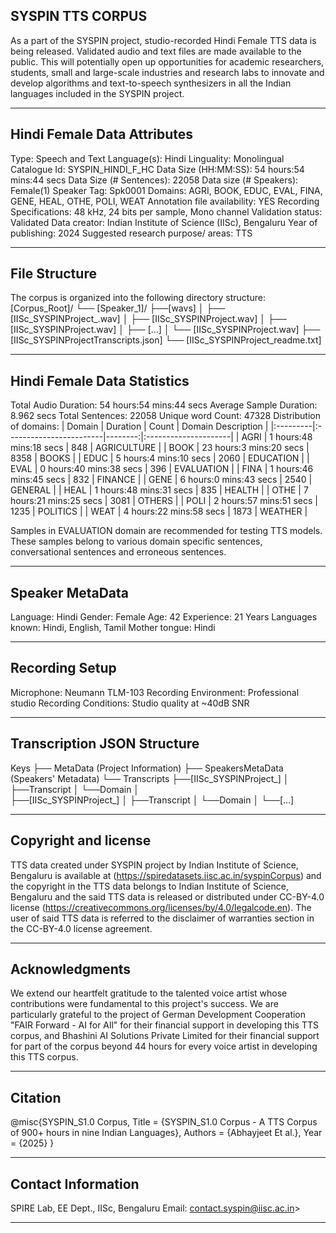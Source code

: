 ## SYSPIN TTS CORPUS

As a part of the SYSPIN project, studio-recorded Hindi Female TTS data is being released.
Validated audio and text files are made available to the public. This will potentially open up
opportunities for academic researchers, students, small and large-scale industries and research
labs to innovate and develop algorithms and text-to-speech synthesizers in all the Indian languages
included in the SYSPIN project.

---

## Hindi Female Data Attributes

Type: Speech and Text
Language(s): Hindi
Linguality: Monolingual
Catalogue Id: SYSPIN_HINDI_F_HC
Data Size (HH:MM:SS): 54 hours:54 mins:44 secs
Data Size (# Sentences): 22058
Data size (# Speakers): Female(1)
Speaker Tag: Spk0001
Domains: AGRI, BOOK, EDUC, EVAL, FINA, GENE, HEAL, OTHE, POLI, WEAT
Annotation file availability: YES
Recording Specifications: 48 kHz, 24 bits per sample, Mono channel
Validation status: Validated
Data creator: Indian Institute of Science (IISc), Bengaluru
Year of publishing: 2024
Suggested research purpose/ areas: TTS

---

## File Structure

The corpus is organized into the following directory structure:
[Corpus_Root]/
└── [Speaker_1]/
      ├──[wavs]
      │    ├── [IISc_SYSPINProject_<languageTag><genderTag><domainTag><uniqueID>.wav]
      │    ├── [IISc_SYSPINProject<languageTag><genderTag><domainTag><uniqueID>.wav]
      │    ├── [IISc_SYSPINProject<languageTag><genderTag><domainTag><uniqueID>.wav]
      │    ├── [...]
      │    └── [IISc_SYSPINProject<languageTag><genderTag><domainTag><uniqueID>.wav]
      ├── [IISc_SYSPINProject<languageTag><genderTag><speakerTag><qualityCheckTag>Transcripts.json]
      └── [IISc_SYSPINProject<languageTag><genderTag><speakerTag><qualityCheckTag>_readme.txt]

---

## Hindi Female Data Statistics

Total Audio Duration:    54 hours:54 mins:44 secs
Average Sample Duration: 8.962 secs
Total Sentences:         22058
Unique word Count:       47328
Distribution of domains:
| Domain   | Duration                |   Count | Domain Description   |
|:---------|:------------------------|--------:|:---------------------|
| AGRI     | 1 hours:48 mins:18 secs |    848  | AGRICULTURE          |
| BOOK     | 23 hours:3 mins:20 secs |    8358 | BOOKS                |
| EDUC     | 5 hours:4 mins:10 secs  |    2060 | EDUCATION            |
| EVAL     | 0 hours:40 mins:38 secs |    396  | EVALUATION           |
| FINA     | 1 hours:46 mins:45 secs |    832  | FINANCE              |
| GENE     | 6 hours:0 mins:43 secs  |    2540 | GENERAL              |
| HEAL     | 1 hours:48 mins:31 secs |    835  | HEALTH               |
| OTHE     | 7 hours:21 mins:25 secs |    3081 | OTHERS               |
| POLI     | 2 hours:57 mins:51 secs |    1235 | POLITICS             |
| WEAT     | 4 hours:22 mins:58 secs |    1873 | WEATHER              |

Samples in EVALUATION domain are recommended for testing TTS models. These samples belong to
various domain specific sentences, conversational sentences and erroneous sentences.

---

## Speaker MetaData

Language: Hindi
Gender: Female
Age: 42
Experience: 21 Years
Languages known: Hindi, English, Tamil
Mother tongue: Hindi

---

## Recording Setup

Microphone: Neumann TLM-103
Recording Environment: Professional studio
Recording Conditions: Studio quality at ~40dB SNR

---

## Transcription JSON Structure

Keys
├── MetaData (Project Information)
├── SpeakersMetaData (Speakers' Metadata)
└── Transcripts
        ├──[IISc_SYSPINProject_<languageTag><genderTag><domainTag><uniqueID>]
        │ 			├──Transcript
        │ 			└──Domain
        │ 		
        ├──[IISc_SYSPINProject<languageTag><genderTag><domainTag>_<uniqueID>]
        │ 			├──Transcript
        │ 			└──Domain
        │
        └──[...]

---

## Copyright and license

TTS data created under SYSPIN project by Indian Institute of Science, Bengaluru is available
at (https://spiredatasets.iisc.ac.in/syspinCorpus) and the copyright in the TTS data belongs to
Indian Institute of Science, Bengaluru and the said TTS data is released or distributed under
CC-BY-4.0 license (https://creativecommons.org/licenses/by/4.0/legalcode.en). The user of
said TTS data is referred to the disclaimer of warranties section in the CC-BY-4.0 license
agreement.

---

## Acknowledgments

We extend our heartfelt gratitude to the talented voice artist whose contributions were
fundamental to this project's success.
We are particularly grateful to the project of German Development Cooperation "FAIR Forward - AI
for All" for their financial support in developing this TTS corpus, and Bhashini AI Solutions 
Private Limited for their financial support for part of the corpus beyond 44 hours for every 
voice artist in developing this TTS corpus.

---

## Citation

@misc{SYSPIN_S1.0 Corpus,
     	Title = {SYSPIN_S1.0 Corpus - A TTS Corpus of 900+ hours in nine Indian Languages},
     	Authors = {Abhayjeet Et al.},
     	Year = {2025}
}

---

## Contact Information

SPIRE Lab, EE Dept., IISc, Bengaluru
Email: contact.syspin@iisc.ac.in>

---

